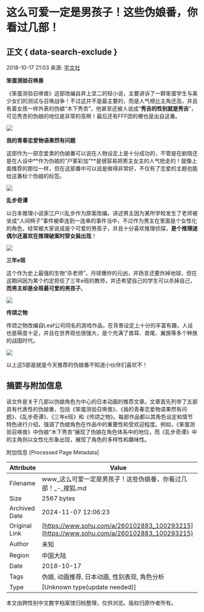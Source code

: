 # 这么可爱一定是男孩子！这些伪娘番，你看过几部！

## 正文 { data-search-exclude }


2018-10-17 21:03 来源: [宅文社](https://www.sohu.com/a/260102883_100293215?spm=smpc.content-abroad.content.1.1730981124070GvoTJiy)

**笨蛋测验召唤兽**

《笨蛋测验召唤兽》这部改编自井上坚二的轻小说，主要讲诉了一群笨蛋学生与美少女们的测试与召唤战争！不过这并不是最主要的，而是人气榜比主角还高，并且有着女孩一样外表的伪娘“木下秀杏”，他甚至还被人说成“**秀吉的性别就是秀吉**”，可见秀杏的伪娘的地位是非常的高啊！最后还有FFF团的梗也是出自这番。

![](http://5b0988e595225.cdn.sohucs.com/images/20181017/0fd67ab24b8b4f88af42b3d74c104c77.jpeg)

**我的青春恋爱物语果然有问题**

这部作为一部恋爱类的伪娘番可以说在人物设定上是十分成功的，不管是在剧情还是在人设中**作为伪娘的“户冢彩加”**是很容易把男主女主的人气抢走的！就像上面推荐的那位一样，但在这部番中可以说是做得非常好，不仅有了恋爱的主题也能给这番标个伪娘的标签。

![](http://5b0988e595225.cdn.sohucs.com/images/20181017/9c3ef8ba51224d0da651051054423578.jpeg)

**乱步奇谭**

以日本推理小说家江户川乱步作为原案改编。讲述男主因为某所学校发生了老师被坐成“人间椅子”事件被牵连到一连串的事件当中，不过作为男主在里面是个女性化的角色，经常被大家说成是个可爱的男孩子，并且十分喜欢推理侦探，**是个推理迷偶尔还喜欢在推理破案时穿女装出现**！

![](http://5b0988e595225.cdn.sohucs.com/images/20181017/16022acf00414ae8b49169e78c1ced2c.png)

**三年e班**

这个作为史上最强的生物“杀老师”，月球爆炸的元凶，并扬言还要炸掉地球，但在这期间因为某个约定担任了三年e班的教师，并还希望自己的学生可以杀掉自己，**而男主却是全班最可爱的男孩子**。

![](http://5b0988e595225.cdn.sohucs.com/images/20181017/d0bc169fbaca42d1b702f7fd0f5dea8a.jpeg)

**传颂之物**

传颂之物改编自Leaf公司同名的游戏作品，在背景设定上十分的丰富有趣，人设也是萌度十足，并且在世界观也很强大，是个充满了兽耳、兽尾、翼族等多个种族的战国时代。

![](http://5b0988e595225.cdn.sohucs.com/images/20181017/f92dc12dc2be4ed2bc04ef5bb561ae4d.jpeg)

以上这5部是就是今天推荐的伪娘番不知道小伙伴们喜欢不！

## 摘要与附加信息

<!-- tcd_abstract -->
该文件是关于几部以伪娘角色为中心的日本动画的推荐文章。文章首先列举了五部具有代表性的伪娘番，包括《笨蛋测验召唤兽》、《我的青春恋爱物语果然有问题》、《乱步奇谭》、《三年e班》和《传颂之物》。每部作品都以其角色设定和情节特色进行介绍，强调了伪娘角色在作品中的重要性和受欢迎程度。例如，《笨蛋测验召唤兽》中伪娘“木下秀杏”展现了伪娘在角色体系中的地位，而《乱步奇谭》中的主角则以女性化形象出现，展现了角色的多样性和趣味性。
<!-- tcd_abstract_end -->

附加信息 [Processed Page Metadata]

| Attribute       | Value                                  |
|-----------------|----------------------------------------|
| Filename        | www_这么可爱一定是男孩子！这些伪娘番，你看过几部！_-_搜狐.md                             |
| Size            | 2567 bytes                           |
| Archived Date   | 2024-11-07 12:06:23                             |
| Original Link   | [https://www.sohu.com/a/260102883_100293215](https://www.sohu.com/a/260102883_100293215)                       |
| Author          | 未知                               |
| Region          | 中国大陆                               |
| Date            | 2018-10-17                                 |
| Tags            | 伪娘, 动画推荐, 日本动画, 性别表现, 角色分析                                 |
| Type            | [Unknown type(update needed)]                                 |
<!-- tcd_table_end -->

本文由跨性别中文数字档案馆归档整理，仅供浏览。版权归原作者所有。
